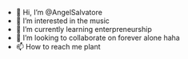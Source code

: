 - 👋 Hi, I’m @AngelSalvatore
- 👀 I’m interested in the music
- 🌱 I’m currently learning enterpreneurship
- 💞️ I’m looking to collaborate on forever alone haha
- 📫 How to reach me plant

<!---
AngelSalvatore/AngelSalvatore is a ✨ special ✨ repository because its `README.md` (this file) appears on your GitHub profile.
You can click the Preview link to take a look at your changes.
--->
